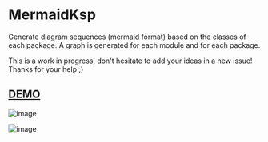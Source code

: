 # MermaidKsp

Generate diagram sequences (mermaid format) based on the classes of each package. A graph is generated for each module and for each package.

This is a work in progress, don't hesitate to add your ideas in a new issue! Thanks for your help ;)

## [DEMO](https://www.glureau.com/MermaidKsp/html/)

![image](https://user-images.githubusercontent.com/7968075/174116714-ffa7918e-85c9-44d2-8142-85a66bd29cb0.png)

![image](https://user-images.githubusercontent.com/7968075/174116774-4d0c0561-3fb8-4fc0-b523-923cb60262cd.png)
